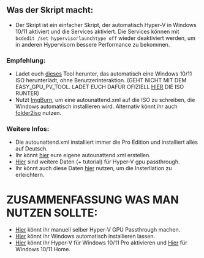 ## Was der Skript macht:

- Der Skript ist ein einfacher Skript, der automatisch Hyper-V in Windows 10/11 aktiviert und die Services aktiviert. Die Services können mit ```bcdedit /set hypervisorlaunchtype off``` wieder deaktiviert werden, um in anderen Hypervisorn bessere Performance zu bekommen.

### Empfehlung:

- Ladet euch [dieses](https://github.com/ny4rlk0/WindowsMediaCreationTool) Tool herunter, das automatisch eine Windows 10/11 ISO herunterlädt, ohne Benutzerinteraktion. (GEHT NICHT MIT DEM EASY_GPU_PV_TOOL. LADET EUCH DAFÜR OFIZIELL [HIER](https://www.microsoft.com/de-de/software-download/windows11) DIE ISO RUNTER)
- Nutzt [ImgBurn](https://download.imgburn.com/SetupImgBurn_2.5.8.0.exe), um eine autounattend.xml auf die ISO zu schreiben, die Windows automatisch installieren wird. Alternativ könnt ihr auch [folder2iso](https://www.trustfm.net/software/utilities/Folder2Iso.php) nutzen.

### Weitere Infos:

- Die autounattend.xml installiert immer die Pro Edition und installiert alles auf Deutsch.
- Ihr könnt [hier](https://schneegans.de/windows/unattend-generator/) eure eigene autounattend.xml erstellen.
- [Hier](https://mega.nz/file/QbFThJaI#NvYXHXOgDFt8a8qQpJeq3mGds4zvBiYvkweqTuXFWvA) sind weitere Daten (+ tutorial) für Hyper-V gpu passthrough.
- Ihr könnt auch diese Daten [hier](https://github.com/jamesstringerparsec/Easy-GPU-PV) nutzen, um die Insterllation zu erleichtern.

# ZUSAMMENFASSUNG WAS MAN NUTZEN SOLLTE:

- [Hier](https://mega.nz/file/QbFThJaI#NvYXHXOgDFt8a8qQpJeq3mGds4zvBiYvkweqTuXFWvA) könnt ihr manuell selber Hyper-V GPU Passthrough machen.
- [Hier](https://github.com/jamesstringerparsec/Easy-GPU-PV) könnt ihr Windows automatisch installieren lassen.
- [Hier](github.com/Nico-Shock/Hyper-V-gpu-passthrough-and-other-random-shit-for-me-/releases/download/v.1.0.2/enable-hyper-v_pro.bat) könnt ihr Hyper-V für Windows 10/11 Pro aktivieren und [Hier](github.com/Nico-Shock/Hyper-V-gpu-passthrough-and-other-random-shit-for-me-/releases/download/v.1.0.2/enable-hyper-v_home.bat) für Windows 10/11 Home.

